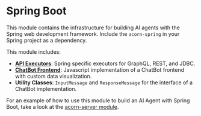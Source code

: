 # Spring Boot

This module contains the infrastructure for building AI agents with the Spring web development framework. Include the `acorn-spring` in your Spring project as a dependency.

This module includes:
* **[API Executors](src/main/java/com/datasqrl/ai/api)**: Spring specific executors for GraphQL, REST, and JDBC.
* **[ChatBot Frontend](src/main/resources/public)**: Javascript implementation of a ChatBot frontend with custom data visualization.
* **Utility Classes**: `InputMessage` and `ResponseMessage` for the interface of a ChatBot implementation.

For an example of how to use this module to build an AI Agent with Spring Boot, take a look at the [acorn-server module](../acorn-server).
